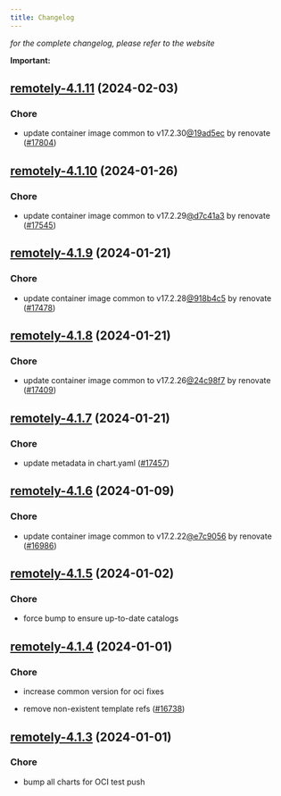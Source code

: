 ```yaml
---
title: Changelog
---
```



*for the complete changelog, please refer to the website*

**Important:**









## [remotely-4.1.11](https://github.com/truecharts/charts/compare/remotely-4.1.10...remotely-4.1.11) (2024-02-03)

### Chore



- update container image common to v17.2.30[@19ad5ec](https://github.com/19ad5ec) by renovate ([#17804](https://github.com/truecharts/charts/issues/17804))


## [remotely-4.1.10](https://github.com/truecharts/charts/compare/remotely-4.1.9...remotely-4.1.10) (2024-01-26)

### Chore



- update container image common to v17.2.29[@d7c41a3](https://github.com/d7c41a3) by renovate ([#17545](https://github.com/truecharts/charts/issues/17545))


## [remotely-4.1.9](https://github.com/truecharts/charts/compare/remotely-4.1.8...remotely-4.1.9) (2024-01-21)

### Chore



- update container image common to v17.2.28[@918b4c5](https://github.com/918b4c5) by renovate ([#17478](https://github.com/truecharts/charts/issues/17478))


## [remotely-4.1.8](https://github.com/truecharts/charts/compare/remotely-4.1.7...remotely-4.1.8) (2024-01-21)

### Chore



- update container image common to v17.2.26[@24c98f7](https://github.com/24c98f7) by renovate ([#17409](https://github.com/truecharts/charts/issues/17409))


## [remotely-4.1.7](https://github.com/truecharts/charts/compare/remotely-4.1.6...remotely-4.1.7) (2024-01-21)

### Chore



- update metadata in chart.yaml ([#17457](https://github.com/truecharts/charts/issues/17457))




## [remotely-4.1.6](https://github.com/truecharts/charts/compare/remotely-4.1.5...remotely-4.1.6) (2024-01-09)

### Chore



- update container image common to v17.2.22[@e7c9056](https://github.com/e7c9056) by renovate ([#16986](https://github.com/truecharts/charts/issues/16986))


## [remotely-4.1.5](https://github.com/truecharts/charts/compare/remotely-4.1.4...remotely-4.1.5) (2024-01-02)

### Chore



- force bump to ensure up-to-date catalogs


## [remotely-4.1.4](https://github.com/truecharts/charts/compare/remotely-4.1.3...remotely-4.1.4) (2024-01-01)

### Chore



- increase common version for oci fixes

- remove non-existent template refs ([#16738](https://github.com/truecharts/charts/issues/16738))


## [remotely-4.1.3](https://github.com/truecharts/charts/compare/remotely-4.1.0...remotely-4.1.3) (2024-01-01)

### Chore



- bump all charts for OCI test push